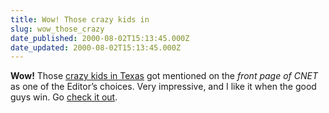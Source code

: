 ```yaml
---
title: Wow! Those crazy kids in
slug: wow_those_crazy
date_published: 2000-08-02T15:13:45.000Z
date_updated: 2000-08-02T15:13:45.000Z
---
```


**Wow!** Those [crazy kids in Texas](http://www.deepleap.com) got mentioned on the *front page of CNET* as one of the Editor’s choices. Very impressive, and I like it when the good guys win. Go [check it out](http://www.cnet.com/internet/0-3773-7-2374401.html?tag=st.cn.1433811.s_txt.3773-7-2374401).
